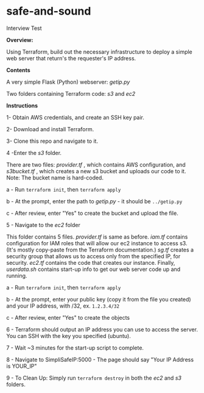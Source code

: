 # safe-and-sound
Interview Test

**Overview:**

Using Terraform, build out the necessary infrastructure to deploy a simple web server that return's the requester's IP address.


**Contents**

A very simple Flask (Python) webserver: *getip.py*

Two folders containing Terraform code: *s3* and *ec2*

**Instructions**

1- Obtain AWS credentials, and create an SSH key pair.

2- Download and install Terraform.

3- Clone this repo and navigate to it.

4 -Enter the *s3* folder.  

There are two files: *provider.tf* , which contains AWS configuration, and  *s3bucket.tf* , which creates a new s3 bucket and uploads our code to it.  Note: The bucket name is hard-coded.

a - Run `terraform init`, then `terraform apply`

b - At the prompt, enter the path to *getip.py* - it should be `../getip.py`

c - After review, enter "Yes" to create the bucket and upload the file.

5 - Navigate to the *ec2* folder

This folder contains 5 files.  *provider.tf* is same as before.  *iam.tf* contains configuration for IAM roles that will allow our ec2 instance to access s3.  (It's mostly copy-paste from the Terraform documentation.)  *sg.tf* creates a security group that allows us to access only from the specified IP, for security.  *ec2.tf* contains the code that creates our instance.  Finally, *userdata.sh* contains start-up info to get our web server code up and running.

a - Run `terraform init`, then `terraform apply`

b - At the prompt, enter your public key (copy it from the file you created) and your IP address, with /32, ex. `1.2.3.4/32`

c - After review, enter "Yes" to create the objects

6 - Terraform should output an IP address you can use to access the server.  You can SSH with the key you specified (ubuntu).

7 - Wait ~3 minutes for the start-up script to complete.

8 - Navigate to SimpliSafeIP:5000  - The page should say "Your IP Address is YOUR_IP"
  
9 - To Clean Up: Simply run `terraform destroy` in both the *ec2* and *s3* folders.

